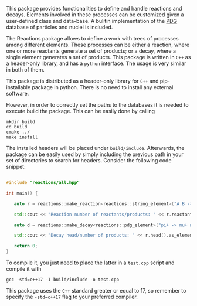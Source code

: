 This package provides functionalities to define and handle reactions and decays.
Elements involved in these processes can be customized given a user-defined class and data-base.
A bulitin implementation of the [PDG](https://pdg.lbl.gov) database of particles and nuclei
is included.

The Reactions package allows to define a work with trees of processes among different
elements.
These processes can be either a reaction, where one or more reactants generate a set
of products; or a decay, where a single element generates a set of products.
This package is written in `C++` as a header-only library, and has a `python`
interface.
The usage is very similar in both of them.

This package is distributed as a header-only library for `C++`  and pip-installable package in python.
There is no need to install any external software.

However, in order to correctly set the paths to the databases it is needed to execute build the
package.
This can be easily done by calling
```shell
mkdir build
cd build
cmake ../
make install
```
The installed headers will be placed under `build/include`.
Afterwards, the package can be easily used by simply including the previous
path in your set of directories to search for headers.
Consider the following code snippet:

```cpp

#include "reactions/all.hpp"

int main() {

   auto r = reactions::make_reaction<reactions::string_element>("A B -> C D");

   std::cout << "Reaction number of reactants/products: " << r.reactants().size() << '/' << r.products().size() << std::endl;

   auto d = reactions::make_decay<reactions::pdg_element>("pi+ -> mu+ nu_mu");

   std::cout << "Decay head/number of products: " << r.head().as_element().name() << '/' << r.products().size() << std::endl;

   return 0;
}
```

To compile it, you just need to place the latter in a `test.cpp` script and compile it with

```shell
gcc -std=c++17 -I build/include -o test.cpp
```

This package uses the `C++` standard greater or equal to 17, so remember to specify the
`-std=c++17` flag to your preferred compiler.

